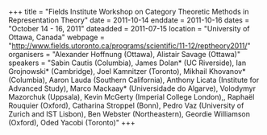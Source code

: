 +++
title = "Fields Institute Workshop on Category Theoretic Methods in Representation Theory"
date = 2011-10-14
enddate = 2011-10-16
dates = "October 14 - 16, 2011"
dateadded = 2011-07-15
location = "University of Ottawa, Canada"
webpage = "http://www.fields.utoronto.ca/programs/scientific/11-12/reptheory2011/"
organisers = "Alexander Hoffnung (Ottawa), Alistair Savage (Ottawa)"
speakers = "Sabin Cautis (Columbia), James Dolan* (UC Riverside), Ian Grojnowski* (Cambridge), Joel Kamnitzer (Toronto), Mikhail Khovanov* (Columbia), Aaron Lauda (Southern California), Anthony Licata (Institute for Advanced Study), Marco Mackaay* (Universidade do Algarve), Volodymyr Mazorchuk (Uppsala), Kevin McGerty (Imperial College London),, Raphaël Rouquier (Oxford), Catharina Stroppel (Bonn), Pedro Vaz (University of Zurich and IST Lisbon), Ben Webster (Northeastern), Geordie Williamson (Oxford), Oded Yacobi (Toronto)"
+++
